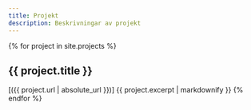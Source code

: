```yaml
---
title: Projekt
description: Beskrivningar av projekt
---
```


{% for project in site.projects %}
## {{ project.title }}
[({{ project.url | absolute_url }})]
{{ project.excerpt | markdownify }}
{% endfor %}
